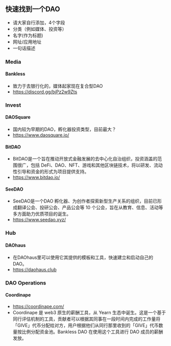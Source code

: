 ## 快速找到一个DAO
+ 请大家自行添加，4个字段
+ 分类（例如媒体、投资等）
+ 名字(作为标题)
+ 网址/应用地址
+ 一句话描述

### Media
#### Bankless
+ 致力于去银行化的，媒体起家现在复合型DAO
+ https://discord.gg/bjPz2w9Zts

### Invest
#### DAOSquare
+ 国内较为早期的DAO，孵化器投资类型，目前最大？
+ https://www.daosquare.io/

#### BitDAO
+ BitDAO是一个旨在推动开放式金融发展的去中心化自治组织，投资涵盖的范围很广，包括 DeFi、DAO、NFT、游戏和其他区块链技术，将以研发、流动性引导和资金的形式为项目提供支持。
+ https://www.bitdao.io/

#### SeeDAO
+ SeeDAO是一个DAO 孵化器、为创作者探索新型生产关系的组织，目前已形成翻译公会、投研公会、产品公会等 10 个公会，旨在从教育、信息、活动等多方面助力优质项目的诞生。
+ https://www.seedao.xyz/

### Hub
#### DAOhaus
+ 在DAOhaus里可以使用它其提供的模板和工具，快速建立和启动自己的DAO。
+ https://daohaus.club

### DAO Operations

#### Coordinape

+ https://coordinape.com/
+ Coordinape 是 web3 原生的薪酬工具，从 Yearn 生态中诞生。这是一个基于同行评估机制的工具，贡献者可以根据其同事在一段时间内完成的工作量将「GIVE」代币分配给对方，用户根据他们从同行那里收到的「GIVE」代币数量按比例分配资金池。Bankless DAO 在使用这个工具进行 DAO 成员的薪酬发放。
